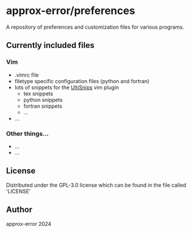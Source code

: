 # approx-error/preferences

A repository of preferences and customization files for various programs.

## Currently included files

### Vim

- .vimrc file
- filetype specific configuration files (python and fortran)
- lots of snippets for the [UltiSnips](https://github.com/SirVer/ultisnips) vim plugin
    - tex snippets
    - python snippets
    - fortran snippets
    - ...
- ...

### Other things...

- ...
- ...

## License

Distributed under the GPL-3.0 license which can be found in the file called 'LICENSE'

## Author

approx-error
2024
